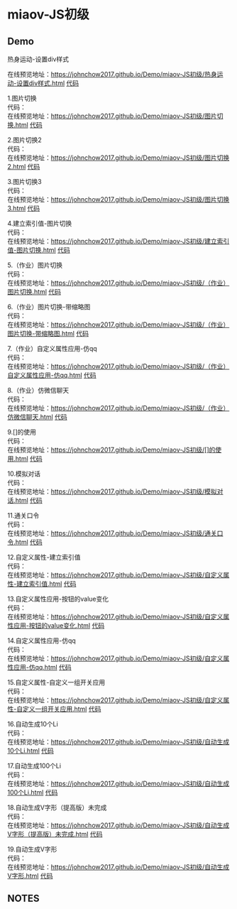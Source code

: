 # miaov-JS初级
## Demo
热身运动-设置div样式 <br>

在线预览地址：https://johnchow2017.github.io/Demo/miaov-JS初级/热身运动-设置div样式.html [代码](https://github.com/JohnChow2017/miaov-JS/blob/master/miaov-JS%E5%88%9D%E7%BA%A7/%E7%83%AD%E8%BA%AB%E8%BF%90%E5%8A%A8-%E8%AE%BE%E7%BD%AEdiv%E6%A0%B7%E5%BC%8F.html)<br>

1.图片切换<br>
代码：<br>
在线预览地址：https://johnchow2017.github.io/Demo/miaov-JS初级/图片切换.html [代码](https://github.com/JohnChow2017/Demo/blob/master/miaov-JS%E5%88%9D%E7%BA%A7/%E5%9B%BE%E7%89%87%E5%88%87%E6%8D%A2.html)<br>

2.图片切换2<br>
代码：<br>
在线预览地址：https://johnchow2017.github.io/Demo/miaov-JS初级/图片切换2.html [代码](https://github.com/JohnChow2017/Demo/blob/master/miaov-JS%E5%88%9D%E7%BA%A7/%E5%9B%BE%E7%89%87%E5%88%87%E6%8D%A22.html)<br>

3.图片切换3<br>
代码：<br>
在线预览地址：https://johnchow2017.github.io/Demo/miaov-JS初级/图片切换3.html [代码](https://github.com/JohnChow2017/Demo/blob/master/miaov-JS%E5%88%9D%E7%BA%A7/%E5%9B%BE%E7%89%87%E5%88%87%E6%8D%A23.html)<br>

4.建立索引值-图片切换<br>
代码：<br>
在线预览地址：https://johnchow2017.github.io/Demo/miaov-JS初级/建立索引值-图片切换.html [代码](https://github.com/JohnChow2017/Demo/blob/master/miaov-JS%E5%88%9D%E7%BA%A7/%E5%BB%BA%E7%AB%8B%E7%B4%A2%E5%BC%95%E5%80%BC-%E5%9B%BE%E7%89%87%E5%88%87%E6%8D%A2.html)<br>

5.（作业）图片切换<br>
代码：<br>
在线预览地址：https://johnchow2017.github.io/Demo/miaov-JS初级/（作业）图片切换.html [代码](https://github.com/JohnChow2017/Demo/blob/master/miaov-JS%E5%88%9D%E7%BA%A7/%EF%BC%88%E4%BD%9C%E4%B8%9A%EF%BC%89%E5%9B%BE%E7%89%87%E5%88%87%E6%8D%A2.html)<br>

6.（作业）图片切换-带缩略图<br>
代码：<br>
在线预览地址：https://johnchow2017.github.io/Demo/miaov-JS初级/（作业）图片切换-带缩略图.html [代码](https://github.com/JohnChow2017/Demo/blob/master/miaov-JS%E5%88%9D%E7%BA%A7/%EF%BC%88%E4%BD%9C%E4%B8%9A%EF%BC%89%E5%9B%BE%E7%89%87%E5%88%87%E6%8D%A2-%E5%B8%A6%E7%BC%A9%E7%95%A5%E5%9B%BE.html)<br>

7.（作业）自定义属性应用-仿qq<br>
代码：<br>
在线预览地址：https://johnchow2017.github.io/Demo/miaov-JS初级/（作业）自定义属性应用-仿qq.html [代码](https://github.com/JohnChow2017/Demo/blob/master/miaov-JS%E5%88%9D%E7%BA%A7/%EF%BC%88%E4%BD%9C%E4%B8%9A%EF%BC%89%E8%87%AA%E5%AE%9A%E4%B9%89%E5%B1%9E%E6%80%A7%E5%BA%94%E7%94%A8-%E4%BB%BFqq.html)<br>

8.（作业）仿微信聊天<br>
代码：<br>
在线预览地址：https://johnchow2017.github.io/Demo/miaov-JS初级/（作业）仿微信聊天.html [代码](https://github.com/JohnChow2017/Demo/blob/master/miaov-JS%E5%88%9D%E7%BA%A7/%EF%BC%88%E4%BD%9C%E4%B8%9A%EF%BC%89%E4%BB%BF%E5%BE%AE%E4%BF%A1%E8%81%8A%E5%A4%A9.html)<br>

9.[]的使用<br>
代码：<br>
在线预览地址：https://johnchow2017.github.io/Demo/miaov-JS初级/[]的使用.html [代码](https://github.com/JohnChow2017/Demo/blob/master/miaov-JS%E5%88%9D%E7%BA%A7/%5B%5D%E7%9A%84%E4%BD%BF%E7%94%A8.html)<br>

10.模拟对话<br>
代码：<br>
在线预览地址：https://johnchow2017.github.io/Demo/miaov-JS初级/模拟对话.html [代码](https://github.com/JohnChow2017/Demo/blob/master/miaov-JS%E5%88%9D%E7%BA%A7/%E6%A8%A1%E6%8B%9F%E5%AF%B9%E8%AF%9D.html)<br>

11.通关口令<br>
代码：<br>
在线预览地址：https://johnchow2017.github.io/Demo/miaov-JS初级/通关口令.html [代码](https://github.com/JohnChow2017/Demo/blob/master/miaov-JS%E5%88%9D%E7%BA%A7/%E9%80%9A%E5%85%B3%E5%8F%A3%E4%BB%A4.html)<br>

12.自定义属性-建立索引值<br>
代码：<br>
在线预览地址：https://johnchow2017.github.io/Demo/miaov-JS初级/自定义属性-建立索引值.html [代码](https://github.com/JohnChow2017/Demo/blob/master/miaov-JS%E5%88%9D%E7%BA%A7/%E8%87%AA%E5%AE%9A%E4%B9%89%E5%B1%9E%E6%80%A7-%E5%BB%BA%E7%AB%8B%E7%B4%A2%E5%BC%95%E5%80%BC.html)<br>

13.自定义属性应用-按钮的value变化<br>
代码：<br>
在线预览地址：https://johnchow2017.github.io/Demo/miaov-JS初级/自定义属性应用-按钮的value变化.html [代码](https://github.com/JohnChow2017/Demo/blob/master/miaov-JS%E5%88%9D%E7%BA%A7/%E8%87%AA%E5%AE%9A%E4%B9%89%E5%B1%9E%E6%80%A7%E5%BA%94%E7%94%A8-%E6%8C%89%E9%92%AE%E7%9A%84value%E5%8F%98%E5%8C%96.html)<br>

14.自定义属性应用-仿qq<br>
代码：<br>
在线预览地址：https://johnchow2017.github.io/Demo/miaov-JS初级/自定义属性应用-仿qq.html [代码](https://github.com/JohnChow2017/Demo/blob/master/miaov-JS%E5%88%9D%E7%BA%A7/%E8%87%AA%E5%AE%9A%E4%B9%89%E5%B1%9E%E6%80%A7%E5%BA%94%E7%94%A8-%E4%BB%BFqq.html)<br>

15.自定义属性-自定义一组开关应用<br>
代码：<br>
在线预览地址：https://johnchow2017.github.io/Demo/miaov-JS初级/自定义属性-自定义一组开关应用.html [代码](https://github.com/JohnChow2017/Demo/blob/master/miaov-JS%E5%88%9D%E7%BA%A7/%E8%87%AA%E5%AE%9A%E4%B9%89%E5%B1%9E%E6%80%A7-%E8%87%AA%E5%AE%9A%E4%B9%89%E4%B8%80%E7%BB%84%E5%BC%80%E5%85%B3%E5%BA%94%E7%94%A8.html)<br>

16.自动生成10个Li<br>
代码：<br>
在线预览地址：https://johnchow2017.github.io/Demo/miaov-JS初级/自动生成10个Li.html [代码](https://github.com/JohnChow2017/Demo/blob/master/miaov-JS%E5%88%9D%E7%BA%A7/%E8%87%AA%E5%8A%A8%E7%94%9F%E6%88%9010%E4%B8%AALi.html)<br>

17.自动生成100个Li<br>
代码：<br>
在线预览地址：https://johnchow2017.github.io/Demo/miaov-JS初级/自动生成100个Li.html [代码](https://github.com/JohnChow2017/Demo/blob/master/miaov-JS%E5%88%9D%E7%BA%A7/%E8%87%AA%E5%8A%A8%E7%94%9F%E6%88%90100%E4%B8%AALi.html)<br>

18.自动生成V字形（提高版）未完成<br>
代码：<br>
在线预览地址：https://johnchow2017.github.io/Demo/miaov-JS初级/自动生成V字形（提高版）未完成.html [代码](https://github.com/JohnChow2017/Demo/blob/master/miaov-JS%E5%88%9D%E7%BA%A7/%E8%87%AA%E5%8A%A8%E7%94%9F%E6%88%90V%E5%AD%97%E5%BD%A2%EF%BC%88%E6%8F%90%E9%AB%98%E7%89%88%EF%BC%89%E6%9C%AA%E5%AE%8C%E6%88%90.html)<br>

19.自动生成V字形<br>
代码：<br>
在线预览地址：https://johnchow2017.github.io/Demo/miaov-JS初级/自动生成V字形.html [代码](https://github.com/JohnChow2017/Demo/blob/master/miaov-JS%E5%88%9D%E7%BA%A7/%E8%87%AA%E5%8A%A8%E7%94%9F%E6%88%90V%E5%AD%97%E5%BD%A2.html)<br>


## NOTES
####
